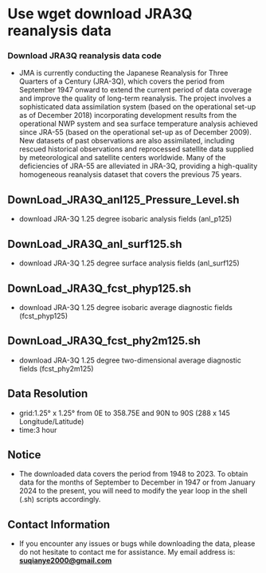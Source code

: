# Use wget download JRA3Q reanalysis data
### Download JRA3Q reanalysis data code

- JMA is currently conducting the Japanese Reanalysis for Three Quarters of a Century (JRA-3Q), which covers the period from September 1947 onward to extend the current period of data coverage and improve the quality of long-term reanalysis. The project involves a sophisticated data assimilation system (based on the operational set-up as of December 2018) incorporating development results from the operational NWP system and sea surface temperature analysis achieved since JRA-55 (based on the operational set-up as of December 2009). New datasets of past observations are also assimilated, including rescued historical observations and reprocessed satellite data supplied by meteorological and satellite centers worldwide. Many of the deficiencies of JRA-55 are alleviated in JRA-3Q, providing a high-quality homogeneous reanalysis dataset that covers the previous 75 years.

## DownLoad_JRA3Q_anl125_Pressure_Level.sh
- download JRA-3Q 1.25 degree isobaric analysis fields (anl_p125)

## DownLoad_JRA3Q_anl_surf125.sh
- download JRA-3Q 1.25 degree surface analysis fields (anl_surf125)

## DownLoad_JRA3Q_fcst_phyp125.sh
- download JRA-3Q 1.25 degree isobaric average diagnostic fields (fcst_phyp125)

## DownLoad_JRA3Q_fcst_phy2m125.sh
- download JRA-3Q 1.25 degree two-dimensional average diagnostic fields (fcst_phy2m125)

## Data Resolution
- grid:1.25° x 1.25° from 0E to 358.75E and 90N to 90S (288 x 145 Longitude/Latitude)
- time:3 hour

## Notice
- The downloaded data covers the period from 1948 to 2023. To obtain data for the months of September to December in 1947 or from January 2024 to the present, you will need to modify the year loop in the shell (.sh) scripts accordingly.

## Contact Information
- If you encounter any issues or bugs while downloading the data, please do not hesitate to contact me for assistance. My email address is: **suqianye2000@gmail.com**
